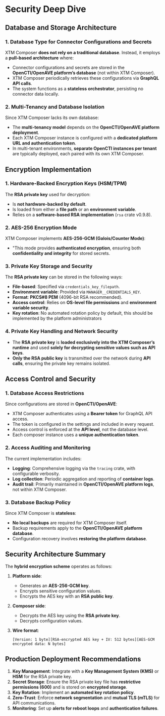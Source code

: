 # **Security Deep Dive**

## Database and Storage Architecture

### **1. Database Type for Connector Configurations and Secrets**

XTM Composer **does not rely on a traditional database**. Instead, it employs a **pull-based architecture** where:

- Connector configurations and secrets are stored in the **OpenCTI/OpenAVE platform’s database** (not within XTM Composer).
- XTM Composer periodically retrieves these configurations via **GraphQL API calls**.
- The system functions as a **stateless orchestrator**, persisting no connector data locally.

### **2. Multi-Tenancy and Database Isolation**

Since XTM Composer lacks its own database:

- The **multi-tenancy model** depends on the **OpenCTI/OpenAVE platform deployment**.
- Each XTM Composer instance is configured with a **dedicated platform URL and authentication token**.
- In multi-tenant environments, **separate OpenCTI instances per tenant** are typically deployed, each paired with its own XTM Composer.

## Encryption Implementation

### **1. Hardware-Backed Encryption Keys (HSM/TPM)**

The **RSA private key** used for decryption:

- Is **not hardware-backed by default**.
- Is loaded from either a **file path** or an **environment variable**.
- Relies on a **software-based RSA implementation** (`rsa` crate v0.9.8).

### **2. AES-256 Encryption Mode**

XTM Composer implements **AES-256-GCM (Galois/Counter Mode)**:

- "This mode provides **authenticated encryption**, ensuring both **confidentiality and integrity** for stored secrets.

### **3. Private Key Storage and Security**

The **RSA private key** can be stored in the following ways:

- **File-based**: Specified via `credentials_key_filepath`.
- **Environment variable**: Provided via `MANAGER__CREDENTIALS_KEY`.
- **Format**: **PKCS#8 PEM** (4096-bit RSA recommended).
- **Access control**: Relies on **OS-level file permissions** and **environment variable security**.
- **Key rotation**: No automated rotation policy by default, this should be implemented by the platform  administrators

### **4. Private Key Handling and Network Security**

- The **RSA private key** is **loaded exclusively into the XTM Composer’s runtime** and used **solely for decrypting sensitive values such as API keys**.
- **Only the RSA public key** is transmitted over the network during **API calls**, ensuring the private key remains isolated.

## Access Control and Security

### **1. Database Access Restrictions**

Since configurations are stored in **OpenCTI/OpenAVE**:

- XTM Composer authenticates using a **Bearer token** for GraphQL API access.
- The token is configured in the settings and included in every request.
- Access control is enforced at the **API level**, not the database level.
- Each composer instance uses a **unique authentication token**.

### **2. Access Auditing and Monitoring**

The current implementation includes:

- **Logging**: Comprehensive logging via the `tracing` crate, with configurable verbosity.
- **Log collection**: Periodic aggregation and reporting of **container logs**.
- **Audit trail**: Primarily maintained in **OpenCTI/OpenAVE platform logs**, not within XTM Composer.

### **3. Database Backup Policy**

Since XTM Composer is **stateless**:

- **No local backups** are required for XTM Composer itself.
- Backup requirements apply to the **OpenCTI/OpenAVE platform database**.
- Configuration recovery involves **restoring the platform database**.

## Security Architecture Summary

The **hybrid encryption scheme** operates as follows:

1. **Platform side**:
    - Generates an **AES-256-GCM key**.
    - Encrypts sensitive configuration values.
    - Encrypts the AES key with an **RSA public key**.
2. **Composer side**:
    - Decrypts the AES key using the **RSA private key**.
    - Decrypts configuration values.
3. **Wire format**:
    
    ```
    [Version: 1 byte][RSA-encrypted AES key + IV: 512 bytes][AES-GCM encrypted data: N bytes]
    ```
    

## **Production Deployment Recommendations**

1. **Key Management**: Integrate with a **Key Management System (KMS)** or **HSM** for the RSA private key.
2. **Secret Storage**: Ensure the RSA private key file has **restrictive permissions (600)** and is stored on **encrypted storage**.
3. **Key Rotation**: Implement an **automated key rotation policy**.
4. **Zero-Trust**: Enforce **network segmentation** and **mutual TLS (mTLS)** for API communications.
5. **Monitoring**: Set up **alerts for reboot loops** and **authentication failures**.